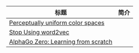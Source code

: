 | 标题                                                         | 简介 |
| ------------------------------------------------------------ | ---- |
| [Perceptually uniform color spaces](https://programmingdesignsystems.com/color/perceptually-uniform-color-spaces/?from=hackcv&hmsr=hackcv.com&utm_medium=hackcv.com&utm_source=hackcv.com) |      |
| [Stop Using word2vec](https://multithreaded.stitchfix.com/blog/2017/10/18/stop-using-word2vec/?from=hackcv&hmsr=hackcv.com&utm_medium=hackcv.com&utm_source=hackcv.com) |      |
| [AlphaGo Zero: Learning from scratch](https://deepmind.com/blog/alphago-zero-learning-scratch/?from=hackcv&hmsr=hackcv.com&utm_medium=hackcv.com&utm_source=hackcv.com) |      |

